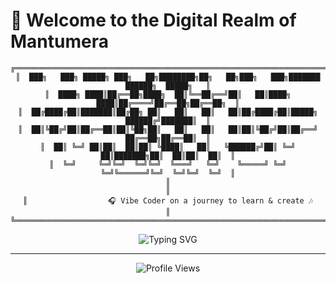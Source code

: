 # 🌌 Welcome to the Digital Realm of Mantumera

<div align="center">

```ascii
╔══════════════════════════════════════════════════════════════════════════════════════╗
║  ███╗   ███╗ █████╗ ███╗   ██╗████████╗██╗   ██╗███╗   ███╗███████ ██████╗  █████╗   ║
║  ████╗ ████║██╔══██╗████╗  ██║╚══██╔══╝██║   ██║████╗ ████║██╔════╝██╔══██╗██╔══██╗  ║
║  ██╔████╔██║███████║██╔██╗ ██║   ██║   ██║   ██║██╔████╔██║█████╗  ██████╔╝███████║  ║
║  ██║╚██╔╝██║██╔══██║██║╚██╗██║   ██║   ██║   ██║██║╚██╔╝██║██╔══╝  ██╔══██╗██╔══██║  ║
║  ██║ ╚═╝ ██║██║  ██║██║ ╚████║   ██║   ╚██████╔╝██║ ╚═╝ ██║███████╗██║  ██║██║  ██║  ║
║  ╚═╝     ╚═╝╚═╝  ╚═╝╚═╝  ╚═══╝   ╚═╝    ╚═════╝ ╚═╝     ╚═╝╚══════╝╚═╝  ╚═╝╚═╝  ╚═╝  ║
║                                                                                      ║
║                  🎧 Vibe Coder on a journey to learn & create 🎶                    ║
╚══════════════════════════════════════════════════════════════════════════════════════╝
```

![Typing SVG](https://readme-typing-svg.herokuapp.com?font=Fira+Code&weight=600&size=28&pause=1000&color=6276da.5&center=true&vCenter=true&random=false&width=600&lines=I+transform+ideas+into+reality;Building+tomorrow%2C+one+commit+at+a+time)

</div>

---

<div align="center">

![Profile Views](https://komarev.com/ghpvc/?username=mantumera&style=for-the-badge&color=6a53e0)

</div>
